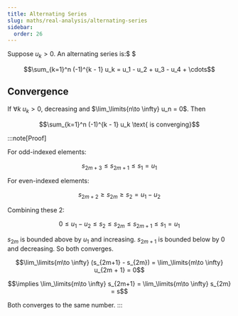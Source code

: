 ```yaml
---
title: Alternating Series
slug: maths/real-analysis/alternating-series
sidebar:
  order: 26
---
```


Suppose $u_k>0$. An alternating series is:$ $

```math
\sum_{k=1}^n (-1)^{k - 1} u_k = u_1 - u_2 + u_3 - u_4 + \cdots
```

## Convergence

If $\forall k\; u_k>0$, decreasing and $\lim_\limits{n\to \infty} u_n = 0$. Then

```math
\sum_{k=1}^n (-1)^{k - 1} u_k \text{ is converging}
```

:::note[Proof]

For odd-indexed elements:

```math
s_{2m+3} \le s_{2m+1} \le s_1 = u_1
```

For even-indexed elements:

```math
s_{2m+2} \ge s_{2m} \ge s_2 = u_1 - u_2
```

Combining these 2:

```math
0
\le
u_1 - u_2
\le
s_2
\le
s_{2m}
\le
s_{2m+1}
\le
s_1 = u_1
```

$s_{2m}$ is bounded above by $u_1$ and increasing. $s_{2m+1}$ is bounded below
by $0$ and decreasing. So both converges.

```math
\lim_\limits{m\to \infty} (s_{2m+1} - s_{2m}) =
\lim_\limits{m\to \infty} u_{2m + 1} = 0
```

```math
\implies
\lim_\limits{m\to \infty} s_{2m+1} =
\lim_\limits{m\to \infty} s_{2m} = s
```

Both converges to the same number. :::
